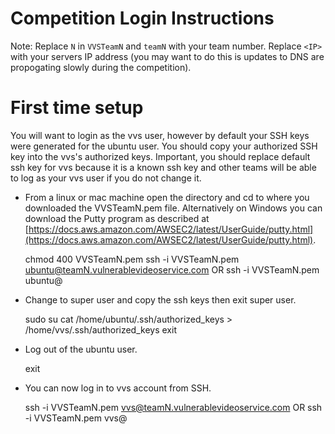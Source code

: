 # Competition Login Instructions

Note: Replace `N` in `VVSTeamN` and `teamN` with your team number. Replace `<IP>` with your servers IP address (you may want to do this is updates to DNS are propogating slowly during the competition).

# First time setup

You will want to login as the vvs user, however by default your SSH keys were generated for the ubuntu user. You should copy your authorized SSH key into the vvs's authorized keys. Important, you should replace default ssh key for vvs because it is a known ssh key and other teams will be able to log as your vvs user if you do not change it.

- From a linux or mac machine open the directory and cd to where you downloaded the VVSTeamN.pem file. Alternatively on Windows you can download the Putty program as described at [https://docs.aws.amazon.com/AWSEC2/latest/UserGuide/putty.html](https://docs.aws.amazon.com/AWSEC2/latest/UserGuide/putty.html).

    chmod 400 VVSTeamN.pem
    ssh -i VVSTeamN.pem ubuntu@teamN.vulnerablevideoservice.com
OR
    ssh -i VVSTeamN.pem ubuntu@<ip>

- Change to super user and copy the ssh keys then exit super user. 

    sudo su
    cat /home/ubuntu/.ssh/authorized_keys > /home/vvs/.ssh/authorized_keys
    exit

- Log out of the ubuntu user.

    exit

- You can now log in to vvs account from SSH.

    ssh -i VVSTeamN.pem vvs@teamN.vulnerablevideoservice.com
OR
    ssh -i VVSTeamN.pem vvs@<ip>
